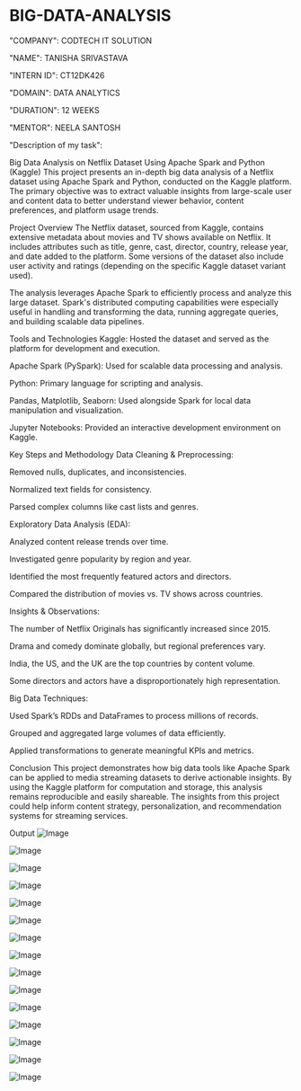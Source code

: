 # BIG-DATA-ANALYSIS

"COMPANY": CODTECH IT SOLUTION

"NAME": TANISHA SRIVASTAVA

"INTERN ID": CT12DK426

"DOMAIN": DATA ANALYTICS

"DURATION": 12 WEEKS

"MENTOR": NEELA SANTOSH

"Description of my task":

Big Data Analysis on Netflix Dataset Using Apache Spark and Python (Kaggle)
This project presents an in-depth big data analysis of a Netflix dataset using Apache Spark and Python, conducted on the Kaggle platform. The primary objective was to extract valuable insights from large-scale user and content data to better understand viewer behavior, content preferences, and platform usage trends.

Project Overview
The Netflix dataset, sourced from Kaggle, contains extensive metadata about movies and TV shows available on Netflix. It includes attributes such as title, genre, cast, director, country, release year, and date added to the platform. Some versions of the dataset also include user activity and ratings (depending on the specific Kaggle dataset variant used).

The analysis leverages Apache Spark to efficiently process and analyze this large dataset. Spark's distributed computing capabilities were especially useful in handling and transforming the data, running aggregate queries, and building scalable data pipelines.

Tools and Technologies
Kaggle: Hosted the dataset and served as the platform for development and execution.

Apache Spark (PySpark): Used for scalable data processing and analysis.

Python: Primary language for scripting and analysis.

Pandas, Matplotlib, Seaborn: Used alongside Spark for local data manipulation and visualization.

Jupyter Notebooks: Provided an interactive development environment on Kaggle.

Key Steps and Methodology
Data Cleaning & Preprocessing:

Removed nulls, duplicates, and inconsistencies.

Normalized text fields for consistency.

Parsed complex columns like cast lists and genres.

Exploratory Data Analysis (EDA):

Analyzed content release trends over time.

Investigated genre popularity by region and year.

Identified the most frequently featured actors and directors.

Compared the distribution of movies vs. TV shows across countries.

Insights & Observations:

The number of Netflix Originals has significantly increased since 2015.

Drama and comedy dominate globally, but regional preferences vary.

India, the US, and the UK are the top countries by content volume.

Some directors and actors have a disproportionately high representation.

Big Data Techniques:

Used Spark’s RDDs and DataFrames to process millions of records.

Grouped and aggregated large volumes of data efficiently.

Applied transformations to generate meaningful KPIs and metrics.

Conclusion
This project demonstrates how big data tools like Apache Spark can be applied to media streaming datasets to derive actionable insights. By using the Kaggle platform for computation and storage, this analysis remains reproducible and easily shareable. The insights from this project could help inform content strategy, personalization, and recommendation systems for streaming services.

Output
![Image](https://github.com/user-attachments/assets/3af97aa2-5953-4248-bfff-dec6aad717c7)

![Image](https://github.com/user-attachments/assets/01c91e18-cc29-4f0c-8663-fcd47396f4d2)

![Image](https://github.com/user-attachments/assets/a184430a-eef8-49d8-9537-94c1164cddf5)

![Image](https://github.com/user-attachments/assets/19f22da1-e064-46f5-8435-8f1778d78c6d)

![Image](https://github.com/user-attachments/assets/568578e0-5fb2-466c-8037-944f933624bb)

![Image](https://github.com/user-attachments/assets/811595a3-a3ee-4077-be0d-791426f17365)

![Image](https://github.com/user-attachments/assets/b3bc5986-c97b-4762-9a3d-627960f28c4d)

![Image](https://github.com/user-attachments/assets/60f91016-de0a-4d30-87da-198c532d4697)

![Image](https://github.com/user-attachments/assets/e9477749-9ef7-4a9d-b7d2-94680618bcce)

![Image](https://github.com/user-attachments/assets/9f4d2c4d-9a1d-467d-89d1-7ecda97586d2)

![Image](https://github.com/user-attachments/assets/6c5ae27a-6d5d-448d-8ef1-bbb008692759)

![Image](https://github.com/user-attachments/assets/a7baa01d-9aac-43cc-ac3f-e8e1e0ea4bc5)

![Image](https://github.com/user-attachments/assets/d6be87dc-0af6-4196-abef-0342efb99d85)

![Image](https://github.com/user-attachments/assets/f271e134-b22c-4f51-9f4f-d811cefe60da)

![Image](https://github.com/user-attachments/assets/6480f494-dbf3-49c2-b2c0-1a5ea5215bb2)




